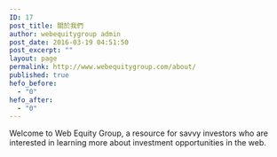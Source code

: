 ```yaml
---
ID: 17
post_title: 關於我們
author: webequitygroup admin
post_date: 2016-03-19 04:51:50
post_excerpt: ""
layout: page
permalink: http://www.webequitygroup.com/about/
published: true
hefo_before:
  - "0"
hefo_after:
  - "0"
---
```

Welcome to Web Equity Group, a resource for savvy investors who are interested in learning more about investment opportunities in the web.